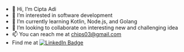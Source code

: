- 👋 Hi, I’m Cipta Adi
- 👀 I’m interested in software development
- 🌱 I’m currently learning Kotlin, Node.js, and Golang
- 💞️ I’m looking to collaborate on interesting new and challenging idea
- 📫 You can reach me at <chips03@gmail.com>
- Find me at [![LinkedIn Badge](https://img.shields.io/badge/LinkedIn-Profile-informational?style=flat&logo=linkedin&logoColor=white&color=0D76A8)](https://www.linkedin.com/in/cipta-adi-kusuma-37115a12/)

<!---
chips03/chips03 is a ✨ special ✨ repository because its `README.md` (this file) appears on your GitHub profile.
You can click the Preview link to take a look at your changes.
--->
